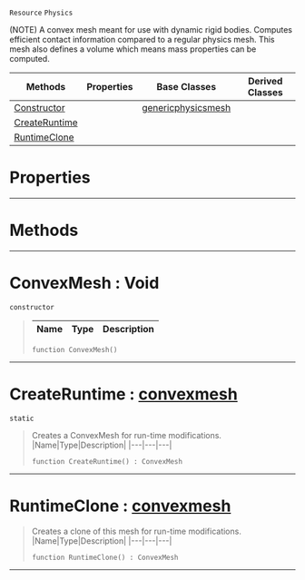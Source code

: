  `Resource` `Physics`



(NOTE) A convex mesh meant for use with dynamic rigid bodies. Computes efficient contact information compared to a regular physics mesh. This mesh also defines a volume which means mass properties can be computed.

|Methods|Properties|Base Classes|Derived Classes|
|---|---|---|---|
|[ Constructor](https://github.com/ZilchEngine/ZilchDocs/blob/master/code_reference/class_reference/convexmesh.markdown#convexmesh-void)| |[genericphysicsmesh](https://github.com/ZilchEngine/ZilchDocs/blob/master/code_reference/class_reference/genericphysicsmesh.markdown)| |
|[ CreateRuntime](https://github.com/ZilchEngine/ZilchDocs/blob/master/code_reference/class_reference/convexmesh.markdown#createruntime-zero-engin)| | | |
|[ RuntimeClone](https://github.com/ZilchEngine/ZilchDocs/blob/master/code_reference/class_reference/convexmesh.markdown#runtimeclone-zero-engine)| | | |


 #  Properties


---  
 #  Methods


---  
 #  ConvexMesh : Void

 `constructor`

> 
> |Name|Type|Description|
> |---|---|---|
> ``` lang=cpp, name=Nada
> function ConvexMesh()
> ``` 


---  
 #  CreateRuntime : [convexmesh](https://github.com/ZilchEngine/ZilchDocs/blob/master/code_reference/class_reference/convexmesh.markdown)

 `static`

> Creates a ConvexMesh for run-time modifications.
> |Name|Type|Description|
> |---|---|---|
> ``` lang=cpp, name=Nada
> function CreateRuntime() : ConvexMesh
> ``` 


---  
 #  RuntimeClone : [convexmesh](https://github.com/ZilchEngine/ZilchDocs/blob/master/code_reference/class_reference/convexmesh.markdown)

> Creates a clone of this mesh for run-time modifications.
> |Name|Type|Description|
> |---|---|---|
> ``` lang=cpp, name=Nada
> function RuntimeClone() : ConvexMesh
> ``` 


---  
 

 